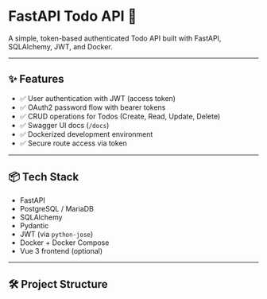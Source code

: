# FastAPI Todo API 📝

A simple, token-based authenticated Todo API built with FastAPI, SQLAlchemy, JWT, and Docker.

---

## ✨ Features

- ✅ User authentication with JWT (access token)
- ✅ OAuth2 password flow with bearer tokens
- ✅ CRUD operations for Todos (Create, Read, Update, Delete)
- ✅ Swagger UI docs (`/docs`)
- ✅ Dockerized development environment
- ✅ Secure route access via token

---

## 📦 Tech Stack

- FastAPI
- PostgreSQL / MariaDB
- SQLAlchemy
- Pydantic
- JWT (via `python-jose`)
- Docker + Docker Compose
- Vue 3 frontend (optional)

---

## 🛠 Project Structure

